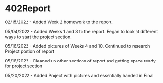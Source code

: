 # 402Report

02/15/2022 - Added Week 2 homework to the report.

05/04/2022 - Added Weeks 1 and 3 to the report. Began to look at different ways to start the project section.

05/16/2022 - Added pictures of Weeks 4 and 10. Continued to research Project portion of report

05/16/2022 - Cleaned up other sections of report and getting space ready for project section

05/20/2022 - Added Project with pictures and essentially handed in Final
